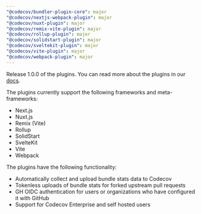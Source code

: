 ```yaml
---
"@codecov/bundler-plugin-core": major
"@codecov/nextjs-webpack-plugin": major
"@codecov/nuxt-plugin": major
"@codecov/remix-vite-plugin": major
"@codecov/rollup-plugin": major
"@codecov/solidstart-plugin": major
"@codecov/sveltekit-plugin": major
"@codecov/vite-plugin": major
"@codecov/webpack-plugin": major
---
```


Release 1.0.0 of the plugins. You can read more about the plugins in our [docs](https://docs.codecov.com/docs/javascript-bundle-analysis).

The plugins currently support the following frameworks and meta-frameworks:

- Next.js
- Nuxt.js
- Remix (Vite)
- Rollup
- SolidStart
- SvelteKit
- Vite
- Webpack

The plugins have the following functionality:

- Automatically collect and upload bundle stats data to Codecov
- Tokenless uploads of bundle stats for forked upstream pull requests
- GH OIDC authentication for users or organizations who have configured it with GitHub
- Support for Codecov Enterprise and self hosted users

